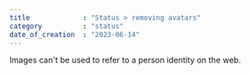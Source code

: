 ```yaml
---
title             : "Status > removing avatars"
category          : "status"
date_of_creation  : "2023-06-14"
---
```

Images can't be used to refer to a person identity on the web.
